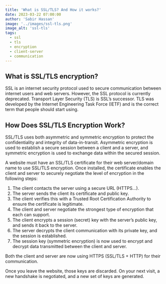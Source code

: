 ```yaml
---
title: 'What is SSL/TLS? And How it works?'
date: 2023-03-22 07:00:00
author: 'Sabir Hassan'
image: '../images/ssl-tls.png'
image_alt: 'ssl-tls'
tags:
  - ssl
  - tls
  - encryption
  - client-server
  - communication
---
```


## What is SSL/TLS encryption?

SSL is an internet security protocol used to secure communication between internet users and web servers. However, the SSL protocol is currently deprecated. Transport Layer Security (TLS) is SSL’s successor. TLS was developed by the Internet Engineering Task Force (IETF) and is the correct term that people should start using.

## How Does SSL/TLS Encryption Work?

SSL/TLS uses both asymmetric and symmetric encryption to protect the confidentiality and integrity of data-in-transit. Asymmetric encryption is used to establish a secure session between a client and a server, and symmetric encryption is used to exchange data within the secured session.

A website must have an SSL/TLS certificate for their web server/domain name to use SSL/TLS encryption. Once installed, the certificate enables the client and server to securely negotiate the level of encryption in the following steps:

1. The client contacts the server using a secure URL (HTTPS…).
2. The server sends the client its certificate and public key.
3. The client verifies this with a Trusted Root Certification Authority to ensure the certificate is legitimate.
4. The client and server negotiate the strongest type of encryption that each can support.
5. The client encrypts a session (secret) key with the server’s public key, and sends it back to the server.
6. The server decrypts the client communication with its private key, and the session is established.
7. The session key (symmetric encryption) is now used to encrypt and decrypt data transmitted between the client and server.

Both the client and server are now using HTTPS (SSL/TLS + HTTP) for their communication.

Once you leave the website, those keys are discarded. On your next visit, a new handshake is negotiated, and a new set of keys are generated.
